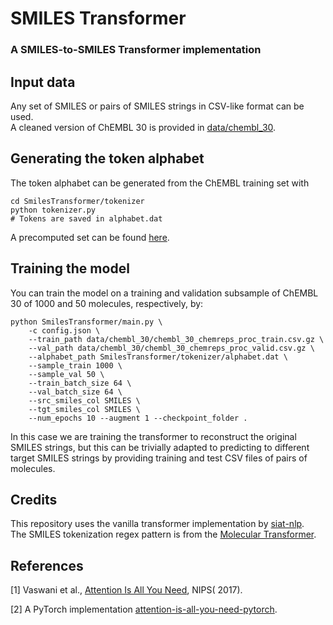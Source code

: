 # SMILES Transformer

### A SMILES-to-SMILES Transformer implementation

## Input data

Any set of SMILES or pairs of SMILES strings in CSV-like format can be used.  
A cleaned version of ChEMBL 30 is provided in [data/chembl_30](/data/chembl_30).

## Generating the token alphabet

The token alphabet can be generated from the ChEMBL training set with

```console
cd SmilesTransformer/tokenizer
python tokenizer.py
# Tokens are saved in alphabet.dat
```

A precomputed set can be found [here](/SmilesTransformer/tokenizer/alphabet.dat).

## Training the model

You can train the model on a training and validation subsample of ChEMBL 30 of 1000 and 50 molecules, respectively, by:

```console
python SmilesTransformer/main.py \
    -c config.json \
    --train_path data/chembl_30/chembl_30_chemreps_proc_train.csv.gz \
    --val_path data/chembl_30/chembl_30_chemreps_proc_valid.csv.gz \
    --alphabet_path SmilesTransformer/tokenizer/alphabet.dat \
    --sample_train 1000 \
    --sample_val 50 \
    --train_batch_size 64 \
    --val_batch_size 64 \
    --src_smiles_col SMILES \
    --tgt_smiles_col SMILES \
    --num_epochs 10 --augment 1 --checkpoint_folder .
```

In this case we are training the transformer to reconstruct the original SMILES strings,
but this can be trivially adapted to predicting to different target SMILES strings by
providing training and test CSV files of pairs of molecules.

## Credits

This repository uses the vanilla transformer implementation
by [siat-nlp](https://github.com/siat-nlp/transformer-pytorch).  
The SMILES tokenization regex pattern is from
the [Molecular Transformer](https://github.com/pschwllr/MolecularTransformer).

## References

[1] Vaswani et al., [Attention Is All You Need](http://papers.nips.cc/paper/7181-attention-is-all-you-need.pdf), NIPS(
2017).

[2] A PyTorch
implementation [attention-is-all-you-need-pytorch](https://github.com/jadore801120/attention-is-all-you-need-pytorch).